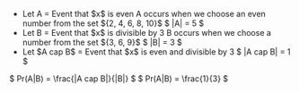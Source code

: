 <ul>
<li> Let A = Event that $x$ is even 
A occurs when we choose an even number from the set ${2, 4, 6, 8, 10}$ 
$ |A| = 5 $
	<li> Let B = Event that $x$ is divisible by 3 
B occurs when we choose a number from the set ${3, 6, 9}$ 
$ |B| = 3 $
	<li> Let $A cap B$ = Event that $x$ is even and divisible by 3 
$ |A cap B| = 1 $
</ul>
$ Pr(A|B) = \frac{|A cap B|}{|B|} $ 
$ Pr(A|B) = \frac{1}{3} $
